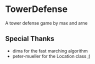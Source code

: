 # TowerDefense
A tower defense game by max and arne




## Special Thanks
- dima for the fast marching algorithm
- peter-mueller for the Location class ;)

